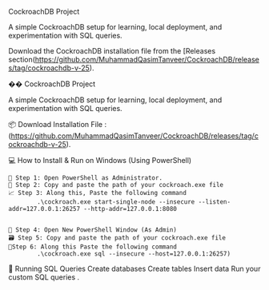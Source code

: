 CockroachDB Project

A simple CockroachDB setup for learning, local deployment, and experimentation with SQL queries.


Download the CockroachDB installation file from the [Releases section(https://github.com/MuhammadQasimTanveer/CockroachDB/releases/tag/cockroachdb-v-25).

�� CockroachDB Project

A simple CockroachDB setup for learning, local deployment, and experimentation with SQL queries.

📦 Download Installation File : (https://github.com/MuhammadQasimTanveer/CockroachDB/releases/tag/cockroachdb-v-25).


💻 How to Install & Run on Windows (Using PowerShell)

    🔧 Step 1: Open PowerShell as Administrator.
    📁 Step 2: Copy and paste the path of your cockroach.exe file
    📈 Step 3: Along this, Paste the following command 
            .\cockroach.exe start-single-node --insecure --listen-addr=127.0.0.1:26257 --http-addr=127.0.0.1:8080


    👤 Step 4: Open New PowerShell Window (As Admin)
    🗃️ Step 5: Copy and paste the path of your cockroach.exe file
    📝Step 6: Along this Paste the following command 
            .\cockroach.exe sql --insecure --host=127.0.0.1:26257)
    


🧪 Running SQL Queries
     Create databases
     Create tables
     Insert data
     Run your custom SQL queries  .

